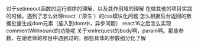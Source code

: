对于setimeout函数的运行顺序的理解、以及其作用域的理解
在做其他的项目实践的时候，遇到了怎么处理react（‘原生’）的css模块化问题
怎么根据后台返回的数据批量生成dom元素（插入到dom中，异步问题）
react16之后怎么实现commentWillmound的功能呢
关于xmlrequest的body啊，param啊。那些参数，在谢老师的项目中遇到过的，那些具体的参数细分化了解